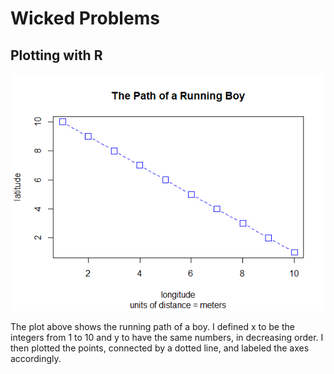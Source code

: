 # Wicked Problems

## Plotting with R
![](running_boy.png)

The plot above shows the running path of a boy. I defined x to be the integers from 1 to 10 and y to have the same numbers, in decreasing order. I then plotted the points, connected by a dotted line, and labeled the axes accordingly.  


